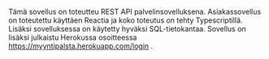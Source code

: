 Tämä sovellus on toteutteu REST API palvelinsovelluksena. Asiakassovellus on toteutettu käyttäen Reactia ja koko toteutus on tehty Typescriptillä. Lisäksi sovelluksessa on käytetty hyväksi SQL-tietokantaa. 
Sovellus on lisäksi julkaistu Herokussa osoitteessa https://myyntipalsta.herokuapp.com/login .

